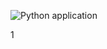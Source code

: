 ![Python application](https://github.com/<seu_usuario>/CI-CD-Challenges/actions/workflows/ci.yml/badge.svg)

1
